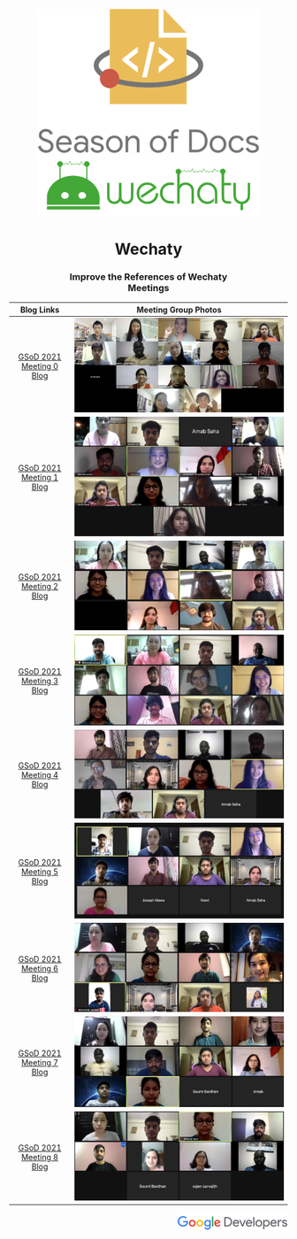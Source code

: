 <div align="center">
<img src="assets/gsod-2021-1.svg" width="400" />
<br />
<img src="assets/gsod-2021-2.svg" width="400" />
<br />
<h1>Wechaty</h1>
<h3>
Improve the References of Wechaty
<br />
Meetings
</h3>
</div>

|                                             Blog Links                                              |              Meeting Group Photos               |
| :-------------------------------------------------------------------------------------------------: | :---------------------------------------------: |
| [GSoD 2021 Meeting 0 Blog](https://wechaty.js.org/2021/05/08/gsod-2021-selected-technical-writers/) | <img src = "assets/gsod_2021_meeting_0.webp" /> |
|       [GSoD 2021 Meeting 1 Blog](https://wechaty.js.org/2021/05/16/gsod-2021-week1-meeting/)        | <img src = "assets/gsod_2021_meeting_1.webp" /> |
|       [GSoD 2021 Meeting 2 Blog](https://wechaty.js.org/2021/05/23/gsod-2021-second-meeting/)       | <img src = "assets/gsod_2021_meeting_2.webp" /> |
|       [GSoD 2021 Meeting 3 Blog](https://wechaty.js.org/2021/06/06/gsod-2021-third-meeting/)        | <img src = "assets/gsod_2021_meeting_3.webp" /> |
|       [GSoD 2021 Meeting 4 Blog](https://wechaty.js.org/2021/06/22/gsod-2021-fourth-meeting/)       | <img src = "assets/gsod_2021_meeting_4.webp" /> |
|       [GSoD 2021 Meeting 5 Blog](https://wechaty.js.org/2021/07/06/gsod-2021-fifth-meeting/)        | <img src = "assets/gsod_2021_meeting_5.webp" /> |
|       [GSoD 2021 Meeting 6 Blog](https://wechaty.js.org/2021/07/18/gsod-2021-sixth-meeting/)        | <img src = "assets/gsod_2021_meeting_6.webp" /> |
|      [GSoD 2021 Meeting 7 Blog](https://wechaty.js.org/2021/08/01/gsod-2021-seventh-meeting/)       | <img src = "assets/gsod_2021_meeting_7.webp" /> |
|       [GSoD 2021 Meeting 8 Blog](https://wechaty.js.org/2021/08/15/gsod-2021-eighth-meeting/)       | <img src = "assets/gsod_2021_meeting_8.webp" /> |

<div align="right">
<img src="assets/gsod-2021-3.svg" width="200" />
</div>

